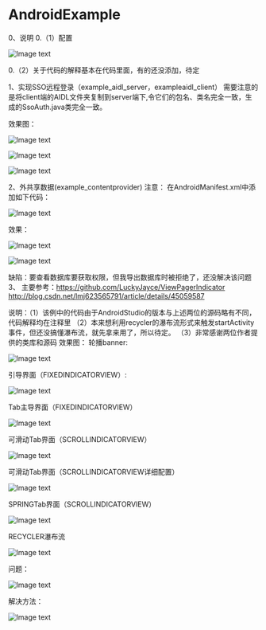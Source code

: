 # AndroidExample
0、说明
0.（1）配置

![Image text](https://raw.githubusercontent.com/AttackXiaoJinJin/AndroidExample/master/img-androidexample/src/main/res/drawable/配置1.JPG)

0.（2）关于代码的解释基本在代码里面，有的还没添加，待定

1、实现SSO远程登录（example_aidl_server，exampleaidl_client）
需要注意的是将client端的AIDL文件夹复制到server端下,令它们的包名、类名完全一致，生成的SsoAuth.java类完全一致。

效果图：

![Image text](https://raw.githubusercontent.com/AttackXiaoJinJin/AndroidExample/master/img-androidexample/src/main/res/drawable/Example_AIDL_Server.png)

![Image text](https://raw.githubusercontent.com/AttackXiaoJinJin/AndroidExample/master/img-androidexample/src/main/res/drawable/Example_AIDL_Client.png)

![Image text](https://raw.githubusercontent.com/AttackXiaoJinJin/AndroidExample/master/img-androidexample/src/main/res/drawable/Sso_Auth_Result.png)

2、外共享数据(example_contentprovider)
注意：
在AndroidManifest.xml中添加如下代码：

![Image text](https://raw.githubusercontent.com/AttackXiaoJinJin/AndroidExample/master/img-androidexample/src/main/res/drawable/example_contentexample_androidmanifest.png)

效果：

![Image text](https://raw.githubusercontent.com/AttackXiaoJinJin/AndroidExample/master/img-androidexample/src/main/res/drawable/example_contentprovider_result1.png)

![Image text](https://raw.githubusercontent.com/AttackXiaoJinJin/AndroidExample/master/img-androidexample/src/main/res/drawable/example_contentprovider_result2.png)


缺陷：要查看数据库要获取权限，但我导出数据库时被拒绝了，还没解决该问题
3、
主要参考：https://github.com/LuckyJayce/ViewPagerIndicator
          http://blog.csdn.net/lmj623565791/article/details/45059587

说明：（1）该例中的代码由于AndroidStudio的版本与上述两位的源码略有不同，代码解释均在注释里
      （2）本来想利用recycler的瀑布流形式来触发startActivity事件，但还没搞懂瀑布流，就先拿来用了，所以待定。
      （3）非常感谢两位作者提供的类库和源码
效果图：
轮播banner:

![Image text](https://raw.githubusercontent.com/AttackXiaoJinJin/AndroidExample/master/img-androidexample/src/main/res/drawable/%E8%BD%AE%E6%92%ADbanner.gif)

引导界面（FIXEDINDICATORVIEW）:

![Image text](https://raw.githubusercontent.com/AttackXiaoJinJin/AndroidExample/master/img-androidexample/src/main/res/drawable/guide.gif)

Tab主导界面（FIXEDINDICATORVIEW）

![Image text](https://raw.githubusercontent.com/AttackXiaoJinJin/AndroidExample/master/img-androidexample/src/main/res/drawable/TAB主界面.gif)

可滑动Tab界面（SCROLLINDICATORVIEW）

![Image text](https://raw.githubusercontent.com/AttackXiaoJinJin/AndroidExample/master/img-androidexample/src/main/res/drawable/可滑动TAB.gif)

可滑动Tab界面（SCROLLINDICATORVIEW详细配置）

![Image text](https://raw.githubusercontent.com/AttackXiaoJinJin/AndroidExample/master/img-androidexample/src/main/res/drawable/可滑动TAB详细配置.gif)

SPRINGTab界面（SCROLLINDICATORVIEW）

![Image text](https://raw.githubusercontent.com/AttackXiaoJinJin/AndroidExample/master/img-androidexample/src/main/res/drawable/SPRINGTAB.gif)


RECYCLER瀑布流

![Image text](https://raw.githubusercontent.com/AttackXiaoJinJin/AndroidExample/master/img-androidexample/src/main/res/drawable/RECYCLER瀑布流.gif)

问题：

![Image text](https://raw.githubusercontent.com/AttackXiaoJinJin/AndroidExample/master/img-androidexample/src/main/res/drawable/recycler_problem.png)

解决方法：

![Image text](https://raw.githubusercontent.com/AttackXiaoJinJin/AndroidExample/master/img-androidexample/src/main/res/drawable/recycler_solve.jpg)


